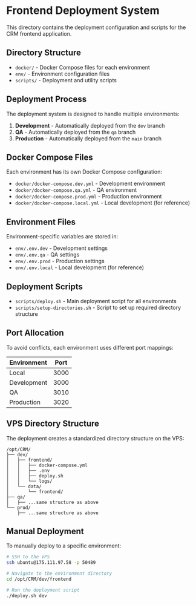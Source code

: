 # Frontend Deployment System

This directory contains the deployment configuration and scripts for the CRM frontend application.

## Directory Structure

- `docker/` - Docker Compose files for each environment
- `env/` - Environment configuration files
- `scripts/` - Deployment and utility scripts

## Deployment Process

The deployment system is designed to handle multiple environments:

1. **Development** - Automatically deployed from the `dev` branch
2. **QA** - Automatically deployed from the `qa` branch
3. **Production** - Automatically deployed from the `main` branch

## Docker Compose Files

Each environment has its own Docker Compose configuration:

- `docker/docker-compose.dev.yml` - Development environment
- `docker/docker-compose.qa.yml` - QA environment
- `docker/docker-compose.prod.yml` - Production environment
- `docker/docker-compose.local.yml` - Local development (for reference)

## Environment Files

Environment-specific variables are stored in:

- `env/.env.dev` - Development settings
- `env/.env.qa` - QA settings
- `env/.env.prod` - Production settings
- `env/.env.local` - Local development (for reference)

## Deployment Scripts

- `scripts/deploy.sh` - Main deployment script for all environments
- `scripts/setup-directories.sh` - Script to set up required directory structure

## Port Allocation

To avoid conflicts, each environment uses different port mappings:

| Environment | Port |
|-------------|------|
| Local       | 3000 |
| Development | 3000 |
| QA          | 3010 |
| Production  | 3020 |

## VPS Directory Structure

The deployment creates a standardized directory structure on the VPS:

```
/opt/CRM/
├── dev/
│   ├── frontend/
│   │   ├── docker-compose.yml
│   │   ├── .env
│   │   ├── deploy.sh
│   │   └── logs/
│   └── data/
│       └── frontend/
├── qa/
│   ├── ...same structure as above
└── prod/
    ├── ...same structure as above
```

## Manual Deployment

To manually deploy to a specific environment:

```bash
# SSH to the VPS
ssh ubuntu@175.111.97.58 -p 50489

# Navigate to the environment directory
cd /opt/CRM/dev/frontend

# Run the deployment script
./deploy.sh dev
```
